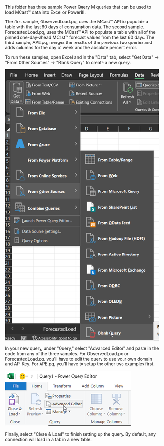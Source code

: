 This folder has three sample Power Query M queries that can be used to load MCast™ data into Excel or PowerBI.

The first sample, ObservedLoad.pq, uses the MCast™ API to populate a table with the last 60 days of consumption data. The second sample, ForecastedLoad.pq, uses the MCast™ API to populate a table with all of the pinned one-day-ahead MCast™ forecast values from the last 60 days. The third sample, APE.pq, merges the results of the previous two queries and adds columns for the day of week and the absolute percent error.

To run these samples, open Excel and in the "Data" tab, select "Get Data" -> "From Other Sources" -> "Blank Query" to create a new query. 

![BlankQuery]

In your new query, under "Query," select "Advanced Editor" and paste in the code from any of the three samples. For ObservedLoad.pq or ForecastedLoad.pq, you'll have to edit the query to use your own domain and API Key. For APE.pq, you'll have to setup the other two examples first.

![AdvEditor]

Finally, select "Close & Load" to finish setting up the query. By default, any connection will load in a tab in a new table. 

[BlankQuery]: ../assets/BlankQuery.png "Create Blank Query"
[AdvEditor]: ../assets/AdvancedEditor.png "Advanced Editor"
